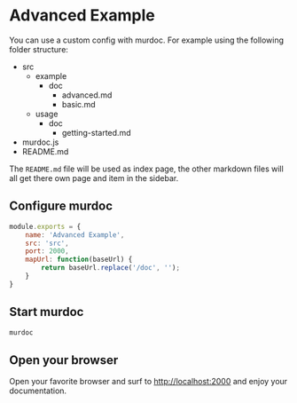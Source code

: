 # Advanced Example

You can use a custom config with murdoc. For example using the following folder structure:

- src
    - example
        - doc
            - advanced.md
            - basic.md
    - usage
        - doc
            - getting-started.md
- murdoc.js
- README.md

The `README.md` file will be used as index page, the other markdown files will all get there own page and item in the sidebar.

## Configure murdoc

```js
module.exports = {
    name: 'Advanced Example',
    src: 'src',
    port: 2000,
    mapUrl: function(baseUrl) {
        return baseUrl.replace('/doc', '');
    }
}
```

## Start murdoc

```bash
murdoc
```

## Open your browser

Open your favorite browser and surf to [http://localhost:2000](http://localhost:2000) and enjoy your documentation.
